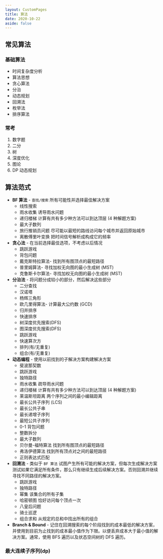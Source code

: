 ```yaml
---
layout: CustomPages
title: 算法
date: 2020-10-22
aside: false
---
```


## 常见算法

### 基础算法

- 时间复杂度分析
- 算法思想
- 贪心算法
- 分治
- 动态规划
- 回溯法
- 枚举法
- 排序算法

### 常考

1. 数字题
2. 二分
3. 树
4. 深度优化
5. 图论
6. DP 动态规划

## 算法范式

- **BF 算法** - `查找/搜索` 所有可能性并选择最佳解决方案
  - 线性搜索
  - 雨水收集 诱导雨水问题
  - 递归楼梯 计算有共有多少种方法可以到达顶层 (4 种解题方案)
  - 最大子数列
  - 旅行推销员问题 尽可能以最短的路线访问每个城市并返回原始城市
  - 离散傅里叶变换 把时间信号解析成构成它的频率
- **贪心法** - 在当前选择最佳选项，不考虑以后情况
  - 跳跃游戏
  - 背包问题
  - 戴克斯特拉算法- 找到所有图顶点的最短路径
  - 普里姆算法- 寻找加权无向图的最小生成树 (MST)
  - 克鲁斯卡尔算法- 寻找加权无向图的最小生成树 (MST)
- **分治法** - 将问题分成较小的部分，然后解决这些部分
  - 二分查找
  - 汉诺塔
  - 杨辉三角形
  - 欧几里得算法- 计算最大公约数 (GCD)
  - 归并排序
  - 快速排序
  - 树深度优先搜索(DFS)
  - 图深度优先搜索(DFS)
  - 跳跃游戏
  - 快速算次方
  - 排列(有/无重复)
  - 组合(有/无重复)
- **动态编程** - 使用以前找到的子解决方案构建解决方案
  - 斐波那契数
  - 跳跃游戏
  - 独特路径
  - 雨水收集 疏导雨水问题
  - 递归楼梯 计算有共有多少种方法可以到达顶层 (4 种解题方案)
  - 莱温斯坦距离 两个序列之间的最小编辑距离
  - 最长公共子序列 (LCS)
  - 最长公共子串
  - 最长递增子序列
  - 最短公共子序列
  - 0-1 背包问题
  - 整数拆分
  - 最大子数列
  - 贝尔曼-福特算法 找到所有图顶点的最短路径
  - 弗洛伊德算法 找到所有顶点对之间的最短路径
  - 正则表达式匹配
- **回溯法** - 类似于 `BF 算法` 试图产生所有可能的解决方案，但每次生成解决方案测试如果它满足所有条件，那么只有继续生成后续解决方案。否则回溯并继续寻找不同路径的解决方案。
  - 跳跃游戏
  - 独特路径
  - 幂集 该集合的所有子集
  - 哈密顿图 恰好访问每个顶点一次
  - 八皇后问题
  - 骑士巡逻
  - 组合求和 从规定的总和中找出所有的组合
- **Branch & Bound** - 记住在回溯搜索的每个阶段找到的成本最低的解决方案，并使用到目前为止找到的成本最小值作为下限。以便丢弃成本大于最小值的解决方案。通常，使用 BFS 遍历以及状态空间树的 DFS 遍历。

### 最大连续子序列(dp)
